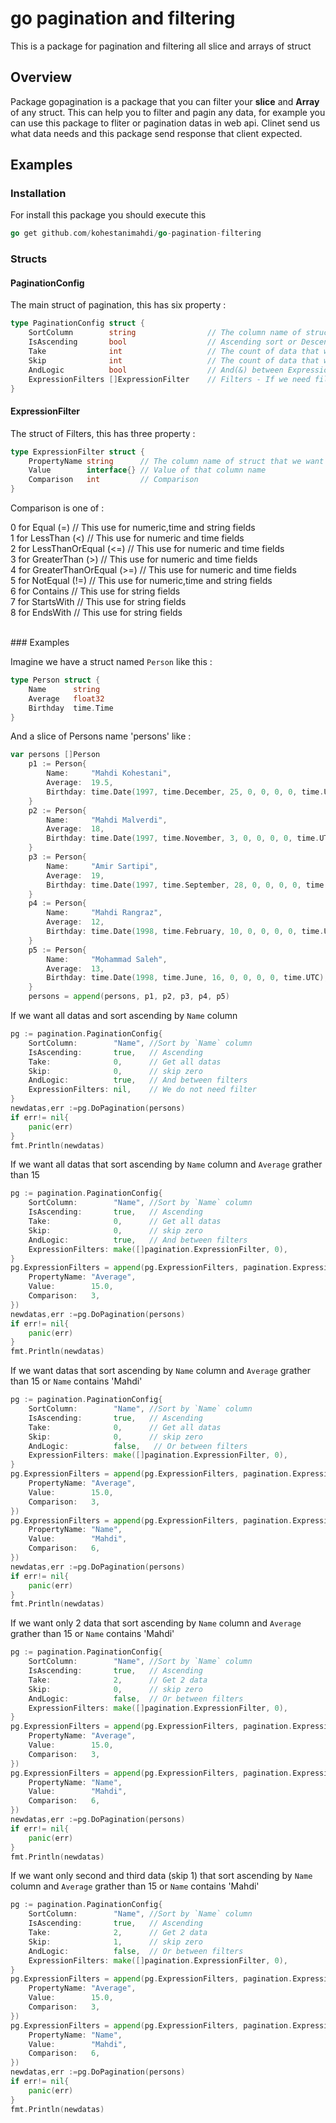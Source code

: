 # go pagination and filtering
This is a package for pagination and filtering all slice and arrays of struct

## Overview
Package gopagination is a package that you can filter your <b>slice</b> and <b>Array</b> of any struct.
This can help you to filter and pagin any data,
for example you can use this package to fliter or pagination datas in web api.
Clinet send us what data needs and this package send response that client expected.

## Examples

### Installation

For install this package you should execute this 

```go
go get github.com/kohestanimahdi/go-pagination-filtering
```

### Structs

#### PaginationConfig

The main struct of pagination, this has six property :

```go
type PaginationConfig struct {
	SortColumn        string                // The column name of struct that we want to sort by them
	IsAscending       bool                  // Ascending sort or Descending  ?
	Take              int                   // The count of data that we need
	Skip              int                	// The count of data that we want to skip 
	AndLogic          bool               	// And(&) between ExpressionFilters ?
	ExpressionFilters []ExpressionFilter 	// Filters - If we need filters
}
```

#### ExpressionFilter

The struct of Filters, this has three property :

```go
type ExpressionFilter struct {
	PropertyName string      // The column name of struct that we want to filter on this
	Value        interface{} // Value of that column name
	Comparison   int         // Comparison
}
```
Comparison is one of :
<br>

 0 for Equal (=) 				// This use for numeric,time and string fields
 <br>
 1 for LessThan (<)				// This use for numeric and time fields
 <br>
 2 for LessThanOrEqual (<=)		// This use for numeric and time fields
 <br>
 3 for GreaterThan (>)			// This use for numeric and time fields
 <br>
 4 for GreaterThanOrEqual (>=)	// This use for numeric and time fields
 <br>
 5 for NotEqual (!=)			// This use for numeric,time and string fields
 <br>
 6 for Contains 				// This use for string fields
 <br>
 7 for StartsWith 				// This use for string fields
 <br>
 8 for EndsWith 				// This use for string fields

 <br>
### Examples

Imagine we have a struct named `Person` like this :
```go
type Person struct {
	Name 	  string
	Average   float32
	Birthday  time.Time
}
```

And a slice of Persons name 'persons' like :

```go
var persons []Person
	p1 := Person{
		Name:     "Mahdi Kohestani",
		Average:  19.5,
		Birthday: time.Date(1997, time.December, 25, 0, 0, 0, 0, time.UTC),
	}
	p2 := Person{
		Name:     "Mahdi Malverdi",
		Average:  18,
		Birthday: time.Date(1997, time.November, 3, 0, 0, 0, 0, time.UTC),
	}
	p3 := Person{
		Name:     "Amir Sartipi",
		Average:  19,
		Birthday: time.Date(1997, time.September, 28, 0, 0, 0, 0, time.UTC),
	}
	p4 := Person{
		Name:     "Mahdi Rangraz",
		Average:  12,
		Birthday: time.Date(1998, time.February, 10, 0, 0, 0, 0, time.UTC),
	}
	p5 := Person{
		Name:     "Mohammad Saleh",
		Average:  13,
		Birthday: time.Date(1998, time.June, 16, 0, 0, 0, 0, time.UTC),
	}
	persons = append(persons, p1, p2, p3, p4, p5)
```

If we want all datas and sort ascending  by `Name` column

```go
pg := pagination.PaginationConfig{
	SortColumn:        "Name", //Sort by `Name` column
	IsAscending:       true,   // Ascending
	Take:              0,      // Get all datas
	Skip:              0,      // skip zero
	AndLogic:          true,   // And between filters
	ExpressionFilters: nil,	   // We do not need filter
}
newdatas,err :=pg.DoPagination(persons)
if err!= nil{
	panic(err)
}
fmt.Println(newdatas)
```

If we want all datas that sort ascending  by `Name` column and `Average` grather than 15
```go
pg := pagination.PaginationConfig{
	SortColumn:        "Name", //Sort by `Name` column
	IsAscending:       true,   // Ascending
	Take:              0,      // Get all datas
	Skip:              0,      // skip zero
	AndLogic:          true,   // And between filters
	ExpressionFilters: make([]pagination.ExpressionFilter, 0),
}
pg.ExpressionFilters = append(pg.ExpressionFilters, pagination.ExpressionFilter{
	PropertyName: "Average",
	Value:        15.0,
	Comparison:   3,
})
newdatas,err :=pg.DoPagination(persons)
if err!= nil{
	panic(err)
}
fmt.Println(newdatas)
```

If we want datas that sort ascending  by `Name` column and `Average` grather than 15 or `Name` contains 'Mahdi'
```go
pg := pagination.PaginationConfig{
	SortColumn:        "Name", //Sort by `Name` column
	IsAscending:       true,   // Ascending
	Take:              0,      // Get all datas
	Skip:              0,      // skip zero
	AndLogic:          false,   // Or between filters
	ExpressionFilters: make([]pagination.ExpressionFilter, 0),
}
pg.ExpressionFilters = append(pg.ExpressionFilters, pagination.ExpressionFilter{
	PropertyName: "Average",
	Value:        15.0,
	Comparison:   3,
})
pg.ExpressionFilters = append(pg.ExpressionFilters, pagination.ExpressionFilter{
	PropertyName: "Name",
	Value:        "Mahdi",
	Comparison:   6,
})
newdatas,err :=pg.DoPagination(persons)
if err!= nil{
	panic(err)
}
fmt.Println(newdatas)
```

If we want only 2 data  that sort ascending  by `Name` column and `Average` grather than 15 or `Name` contains 'Mahdi'
```go
pg := pagination.PaginationConfig{
	SortColumn:        "Name", //Sort by `Name` column
	IsAscending:       true,   // Ascending
	Take:              2,      // Get 2 data
	Skip:              0,      // skip zero
	AndLogic:          false,  // Or between filters
	ExpressionFilters: make([]pagination.ExpressionFilter, 0),
}
pg.ExpressionFilters = append(pg.ExpressionFilters, pagination.ExpressionFilter{
	PropertyName: "Average",
	Value:        15.0,
	Comparison:   3,
})
pg.ExpressionFilters = append(pg.ExpressionFilters, pagination.ExpressionFilter{
	PropertyName: "Name",
	Value:        "Mahdi",
	Comparison:   6,
})
newdatas,err :=pg.DoPagination(persons)
if err!= nil{
	panic(err)
}
fmt.Println(newdatas)
```

If we want only second and third data (skip 1) that sort ascending  by `Name` column and `Average` grather than 15 or `Name` contains 'Mahdi'
```go
pg := pagination.PaginationConfig{
	SortColumn:        "Name", //Sort by `Name` column
	IsAscending:       true,   // Ascending
	Take:              2,      // Get 2 data
	Skip:              1,      // skip zero
	AndLogic:          false,  // Or between filters
	ExpressionFilters: make([]pagination.ExpressionFilter, 0),
}
pg.ExpressionFilters = append(pg.ExpressionFilters, pagination.ExpressionFilter{
	PropertyName: "Average",
	Value:        15.0,
	Comparison:   3,
})
pg.ExpressionFilters = append(pg.ExpressionFilters, pagination.ExpressionFilter{
	PropertyName: "Name",
	Value:        "Mahdi",
	Comparison:   6,
})
newdatas,err :=pg.DoPagination(persons)
if err!= nil{
	panic(err)
}
fmt.Println(newdatas)
```
